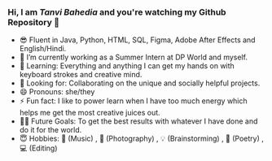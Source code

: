 ### Hi, I am *Tanvi Bahedia* and you're watching my Github Repository 👋


- 😎 Fluent in Java, Python, HTML, SQL, Figma, Adobe After Effects and English/Hindi.
- 🔭 I’m currently working as a Summer Intern at DP World and myself.
- 🌱 Learning: Everything and anything I can get my hands on with keyboard strokes and creative mind.
- 👯 Looking for: Collaborating on the unique and socially helpful projects.
- 😄 Pronouns: she/they 
- ⚡ Fun fact: I like to power learn when I have too much energy which helps me get the most creative juices out.
- 💪🏼 Future Goals: To get the best results with whatever I have done and do it for the world.
- 😇 Hobbies: 🎵 (Music) , 📸 (Photography) , 💡 (Brainstorming) , 📝 (Poetry) , 💻 (Editing)
